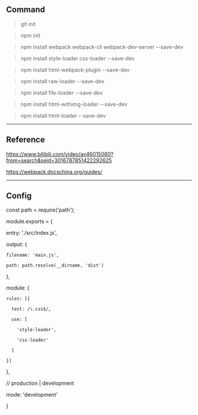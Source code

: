 ## Command 

> git init

> npm init
 
> npm install webpack webpack-cli webpack-dev-server --save-dev

> npm install style-loader css-loader --save-dev

> npm install html-webpack-plugin --save-dev

> npm install raw-loader --save-dev

> npm install file-loader --save-dev

> npm install html-withimg-loader --save-dev

> npm install html-loader --save-dev

---------
## Reference

https://www.bilibili.com/video/av46015080?from=search&seid=3016787851422292625

https://webpack.docschina.org/guides/


------------
## Config

const path = require('path');

module.exports = {
  
  entry: './src/index.js',
  
  output: {
  
    filename: 'main.js',
  
    path: path.resolve(__dirname, 'dist')
  
  },
  
  module: {
  
    rules: [{
  
      test: /\.css$/,
  
      use: [
  
        'style-loader',
  
        'css-loader'
  
      ]
  
    }]
  
  },
  
  // production | development
  
  mode: 'development'

}
